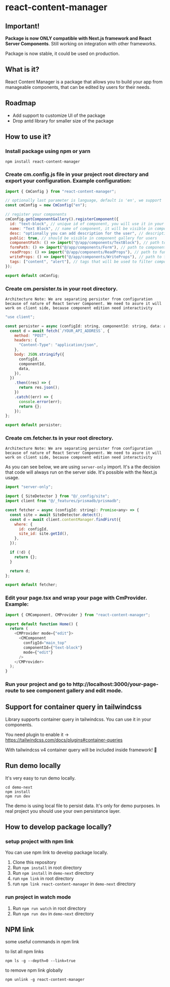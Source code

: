 # react-content-manager

## Important!

**Package is now ONLY compatible with Next.js framework and React Server Components**. Still working on integration with other frameworks.

Package is now stable, it could be used on production.

## What is it?

React Content Manager is a package that allows you to build your app from manageable components, that can be edited by users for their needs.

## Roadmap

- Add support to customize UI of the package
- Drop antd library for smaller size of the package

## How to use it?

### Install package using npm or yarn

```
npm install react-content-manager
```

### Create cm.config.js file in your project root directory and export your configuration. Example configuration:

```javascript
import { CmConfig } from "react-content-manager";

// optionally last parameter is language, default is 'en', we support 'pl' as well
const cmConfig = new CmConfig("en");

// register your components
cmConfig.getComponentGallery().registerComponent({
  id: "text-block", // unique id of component, you will use it in your code
  name: "Text Block", // name of component, it will be visible in component gallery
  desc: "optionally you can add description for the user", // description of component, it will be visible in component gallery
  public: true, // should be visible in component gallery for users
  componentPath: () => import("@/app/components/TextBlock"), // path to component that will be rendered
  formPath: () => import("@/app/components/Form"), // path to component with form that will be use to edit component props
  readProps: () => import("@/app/components/ReadProps"), // path to function that will deserialize component props from your persistance layer
  writeProps: () => import("@/app/components/WriteProps"), // path to function that will serialize component props to your persistance layer
  tags: ["content", "alert"], // tags that will be used to filter components in component gallery
});

export default cmConfig;
```

### Create cm.persister.ts in your root directory.

`Architecture Note:
We are separating persister from configuration because of nature of React Server Component. We need to asure it will work on client side, because component edition need interactivity`

```javascript
"use client";

const persister = async (configId: string, componentId: string, data: any) => {
  const d = await fetch(`/YOUR_API_ADDRESS`, {
    method: "POST",
    headers: {
      "Content-Type": "application/json",
    },
    body: JSON.stringify({
      configId,
      componentId,
      data,
    }),
  })
    .then((res) => {
      return res.json();
    })
    .catch((err) => {
      console.error(err);
      return {};
    });
};

export default persister;

```

### Create cm.fetcher.ts in your root directory.

`Architecture Note:
We are separating persister from configuration because of nature of React Server Component. We need to asure it will work on client side, because component edition need interactivity`

As you can see below, we are using `server-only` import. It's a the decision that code will always run on the server side. It's possible with the Next.js usage.

```javascript
import "server-only";

import { SiteDetector } from "@/_config/site";
import client from "@/_features/prismadb/prismadb";

const fetcher = async (configId: string): Promise<any> => {
  const site = await SiteDetector.detect();
  const d = await client.contentManager.findFirst({
    where: {
      id: configId,
      site_id: site.getId(),
    },
  });

  if (!d) {
    return {};
  }

  return d;
};

export default fetcher;


```

### Edit your page.tsx and wrap your page with CmProvider. Example:

```javascript
import { CMComponent, CMProvider } from "react-content-manager";

export default function Home() {
  return (
    <CMProvider mode={"edit"}>
      <CMComponent
        configId="main_top"
        componentId={"text-block"}
        mode={"edit"}
      />
    </CMProvider>
  );
}
```

### Run your project and go to http://localhost:3000/your-page-route to see component gallery and edit mode.

## Support for container query in tailwindcss

Library supports container query in tailwindcss. You can use it in your components.

You need plugin to enable it -> https://tailwindcss.com/docs/plugins#container-queries

With tailwindcss v4 container query will be included inside framework! 🥳

## Run demo locally

It's very easy to run demo locally.

```
cd demo-next
npm install
npm run dev
```

The demo is using local file to persist data. It's only for demo purposes. In real project you should use your own persistance layer.

## How to develop package locally?

### setup project with npm link

You can use npm link to develop package locally.

1. Clone this repository
2. Run `npm install` in root directory
3. Run `npm install` in `demo-next` directory
4. run `npm link` in root directory
5. run `npm link react-content-manager` in `demo-next` directory

### run project in watch mode

1. Run `npm run watch` in root directory
2. Run `npm run dev` in `demo-next` directory

## NPM link

some useful commands in npm link

to list all npm links

```
npm ls -g --depth=0 --link=true
```

to remove npm link globally

```
npm unlink -g react-content-manager
```
